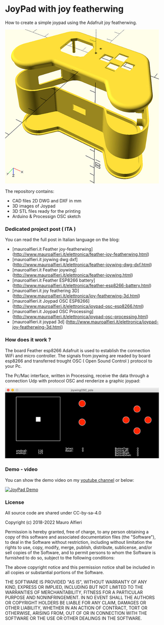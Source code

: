 # JoyPad with joy featherwing

How to create a simple joypad using the Adafruit joy featherwing.

![JoyPad 3D](https://github.com/Mauroalfieri/joy-featherwing/blob/master/3D%20images/openscad%20joy%20featherwing%203D%20all%20view.jpg?raw=true)

The repository contains:

* CAD files 2D DWG and DXF in mm  
* 3D images of Joypad
* 3D STL files ready for the printing
* Arduino & Processign OSC sketch

### Dedicated project post ( ITA )
You can read the full post in Italian language on the blog:

* [mauroalfieri.it Feather joy-featherwing] (http://www.mauroalfieri.it/elettronica/feather-joy-featherwing.html)
* [mauroalfieri.it joywing dwg dxf] (http://www.mauroalfieri.it/elettronica/feather-joywing-dwg-dxf.html)
* [mauroalfieri.it Feather joywing] (http://www.mauroalfieri.it/elettronica/feather-joywing.html)
* [mauroalfieri.it Feather ESP8266 battery] (http://www.mauroalfieri.it/elettronica/feather-esp8266-battery.html)
* [mauroalfieri.it joy feathering 3D] (http://www.mauroalfieri.it/elettronica/joy-featherwing-3d.html)
* [mauroalfieri.it Joypad OSC ESP8266] (http://www.mauroalfieri.it/elettronica/joypad-osc-esp8266.html)
* [mauroalfieri.it Joypad OSC Processing] (http://www.mauroalfieri.it/elettronica/joypad-osc-processing.html)
* [mauroalfieri.it joypad 3d] (http://www.mauroalfieri.it/elettronica/joypad-joy-featherwing-3d.html)

### How does it work ?

The board Feather esp8266 Adafruit is used to establish the connection WiFi and micro controller. The signals from joywing are readed by board esp8266 and transferred trought OSC ( Open Sound Control ) protocol to your Pc.

The Pc/Mac interface, written in Processing, receive the data through a connection Udp with protocol OSC and  renderize a graphic joypad:

![interface joypad processing](https://github.com/Mauroalfieri/joy-featherwing/blob/master/Processing/Processing_joypad_interface.jpg?raw=true)

### Demo - video
You can show the demo video on my [youtube channel](https://www.youtube.com/user/doctoralma77) or below:

[![JoyPad Demo](http://img.youtube.com/vi/FlawIXcAiWg/0.jpg)](https://www.youtube.com/watch?v=FlawIXcAiWg "Joypad Demo")

### License 
All source code are shared under CC-by-sa-4.0

Copyright (c) 2018-2022 Mauro Alfieri

Permission is hereby granted, free of charge, to any person obtaining a copy of this software and associated documentation files (the "Software"), to deal in the Software without restriction, including without limitation the rights to use, copy, modify, merge, publish, distribute, sublicense, and/or sell copies of the Software, and to permit persons to whom the Software is furnished to do so, subject to the following conditions:

The above copyright notice and this permission notice shall be included in all copies or substantial portions of the Software.

THE SOFTWARE IS PROVIDED "AS IS", WITHOUT WARRANTY OF ANY KIND, EXPRESS OR IMPLIED, INCLUDING BUT NOT LIMITED TO THE WARRANTIES OF MERCHANTABILITY, FITNESS FOR A PARTICULAR PURPOSE AND NONINFRINGEMENT. IN NO EVENT SHALL THE AUTHORS OR COPYRIGHT HOLDERS BE LIABLE FOR ANY CLAIM, DAMAGES OR OTHER LIABILITY, WHETHER IN AN ACTION OF CONTRACT, TORT OR OTHERWISE, ARISING FROM, OUT OF OR IN CONNECTION WITH THE SOFTWARE OR THE USE OR OTHER DEALINGS IN THE SOFTWARE.
